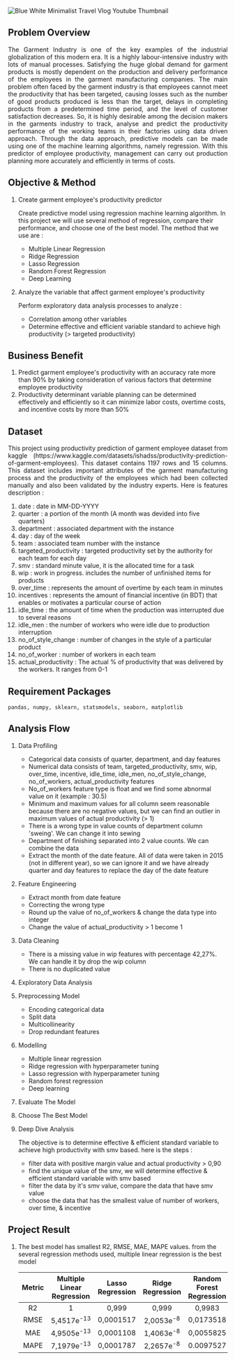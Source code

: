![Blue White Minimalist Travel Vlog Youtube Thumbnail](https://user-images.githubusercontent.com/100056450/231661893-49988f19-51af-4485-bfc6-4cc7230f3045.jpg)

## Problem Overview
<p align="justify">The Garment Industry is one of the key examples of the industrial globalization of this modern era. It is a highly labour-intensive industry with lots of manual processes. Satisfying the huge global demand for garment products is mostly dependent on the production and delivery performance of the employees in the garment manufacturing companies. The main problem often faced by the garment industry is that employees cannot meet the productivity that has been targeted, causing losses such as the number of good products produced is less than the target, delays in completing products from a predetermined time period, and the level of customer satisfaction decreases. So, it is highly desirable among the decision makers in the garments industry to track, analyse and predict the productivity performance of the working teams in their factories using data driven approach. Through the data approach, predictive models can be made using one of the machine learning algorithms, namely regression. With this predictor of employee productivity, management can carry out production planning more accurately and efficiently in terms of costs.</p>

## Objective & Method
1. Create garment employee's productivity predictor
   
   Create predictive model using regression machine learning algorithm. In this project we will use several method of regression, compare  their performance, and choose one of the best model. The method that we use are :
   * Multiple Linear Regression
   * Ridge Regression
   * Lasso Regression
   * Random Forest Regression
   * Deep Learning
2. Analyze the variable that affect garment employee's productivity 
   
   Perform exploratory data analysis processes to analyze :
   * Correlation among other variables
   * Determine effective and efficient variable standard to achieve high productivity (> targeted productivity)

## Business Benefit
1. Predict garment employee's productivity with an accuracy rate more than 90% by taking consideration of various factors that determine employee productivity
2. Productivity determinant variable planning can be determined effectively and efficiently so it can minimize labor costs, overtime costs, and incentive costs by more than 50%

## Dataset 
<p align="justify">This project using productivity prediction of garment employee dataset from kaggle (https://www.kaggle.com/datasets/ishadss/productivity-prediction-of-garment-employees). This dataset contains 1197 rows and 15 columns. This dataset includes important attributes of the garment manufacturing process and the productivity of the employees which had been collected manually and also been validated by the industry experts. Here is features description : </p>

1. date : date in MM-DD-YYYY
2. quarter : a portion of the month (A month was devided into five quarters)
3. department : associated department with the instance
4. day : day of the week
5. team : associated team number with the instance
6. targeted_productivity : targeted productivity set by the authority for each team for each day
7. smv : standard minute value, it is the allocated time for a task
8. wip : work in progress. includes the number of unfinished items for products 
9. over_time : represents the amount of overtime by each team in minutes
10. incentives : represents the amount of financial incentive (in BDT) that enables or motivates a particular course of action
11. idle_time : the amount of time when the production was interrupted due to several reasons
12. idle_men : the number of workers who were idle due to production interruption
13. no_of_style_change : number of changes in the style of a particular product 
14. no_of_worker : number of workers in each team
15. actual_productivity : The actual % of productivity that was delivered by the workers. It ranges from 0-1

## Requirement Packages

```
pandas, numpy, sklearn, statsmodels, seaborn, matplotlib
```
## Analysis Flow
1. Data Profiling
   * Categorical data consists of quarter, department, and day features
   * Numerical data consists of team, targeted_productivity, smv, wip, over_time, incentive, idle_time, idle_men, no_of_style_change, no_of_workers, actual_productivity features
   * No_of_workers feature type is float and we find some abnormal value on it (example : 30.5)
   * Minimum and maximum values for all column seem reasonable because there are no negative values, but we can find an outlier in maximum values of actual productivity (> 1)
   * There is a wrong type in value counts of department column 'sweing'. We can change it into sewing
   * Department of finishing separated into 2 value counts. We can combine the data
   * Extract the month of the date feature. All of data were taken in 2015 (not in different year), so we can ignore it and we have already quarter and day features to replace the day of the date feature
   
2. Feature Engineering
   * Extract month from date feature
   * Correcting the wrong type
   * Round up the value of no_of_workers & change the data type into integer
   * Change the value of actual_productivity > 1 become 1
   
3. Data Cleaning
   * There is a missing value in wip features with percentage 42,27%. We can handle it by drop the wip column
   * There is no duplicated value

4. Exploratory Data Analysis
5. Preprocessing Model
   * Encoding categorical data
   * Split data
   * Multicollinearity
   * Drop redundant features
6. Modelling
   * Multiple linear regression
   * Ridge regression with hyperparameter tuning 
   * Lasso regression with hyperparameter tuning 
   * Random forest regression
   * Deep learning
7. Evaluate The Model
8. Choose The Best Model
9. Deep Dive Analysis 

   The objective is to determine effective & efficient standard variable to achieve high productivity with smv based.  here is the steps :
   * filter data with positive margin value and actual productivity > 0,90
   * find the unique value of the smv, we will determine effective & efficient standard variable with smv based
   * filter the data by it's smv value, compare the data that have smv value
   * choose the data that has the smallest value of number of workers, over time, & incentive
   
## Project Result

1. The best model has smallest R2, RMSE, MAE, MAPE values. from the several regression methods used, multiple linear regression is the best model

   | Metric | Multiple Linear Regression | Lasso Regression | Ridge Regression | Random Forest Regression | Deep Learning |
   | :---: | :---: | :---: | :---: | :---: | :---: |
   | R2 | 1 | 0,999 | 0,999 | 0,9983 | - | 
   | RMSE | 5,4517e<sup>-13</sup> | 0,0001517 | 2,0053e<sup>-8</sup> | 0,0173518 | 0,0085 | 
   | MAE | 4,9505e<sup>-13</sup> | 0,0001108 | 1,4063e<sup>-8</sup> | 0,0055825 | 0,0733 | 
   | MAPE | 7,1979e<sup>-13</sup> | 0,0001787| 2,2657e<sup>-8</sup> | 0.0097527 | 11,4380 | 

